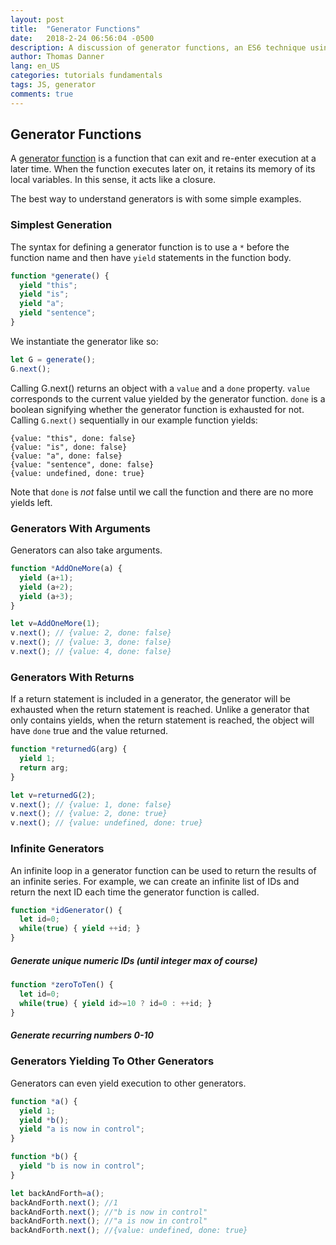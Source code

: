 ```yaml
---
layout: post
title:  "Generator Functions"
date:   2018-2-24 06:56:04 -0500
description: A discussion of generator functions, an ES6 technique using yield to pause the execution of functions until they are called later.
author: Thomas Danner
lang: en_US
categories: tutorials fundamentals
tags: JS, generator
comments: true
---
```


## Generator Functions

A [generator function](https://developer.mozilla.org/en-US/docs/Web/JavaScript/Reference/Statements/function*) is a function that can exit and re-enter execution at a later time. When the function executes later on, it retains its memory of its local variables. In this sense, it acts like a closure.

The best way to understand generators is with some simple examples.

### Simplest Generation

The syntax for defining a generator function is to use a `*` before the function name and then have `yield` statements in the function body.

```javascript
function *generate() {
  yield "this";
  yield "is";
  yield "a";
  yield "sentence";
}
```

We instantiate the generator like so:

```JavaScript
let G = generate();
G.next();
```

Calling G.next() returns an object with a `value` and a `done` property. `value` corresponds to the current value yielded by the generator function. `done` is a boolean signifying whether the generator function is exhausted for not. Calling `G.next()` sequentially in our example function yields:

```
{value: "this", done: false}
{value: "is", done: false}
{value: "a", done: false}
{value: "sentence", done: false}
{value: undefined, done: true}
```

Note that `done` is *not* false until we call the function and there are no more yields left.

### Generators With Arguments

Generators can also take arguments.
```javascript
function *AddOneMore(a) {
  yield (a+1);
  yield (a+2);
  yield (a+3);
}

let v=AddOneMore(1);
v.next(); // {value: 2, done: false}
v.next(); // {value: 3, done: false}
v.next(); // {value: 4, done: false}
```

### Generators With Returns

If a return statement is included in a generator, the generator will be exhausted when the return statement is reached. Unlike a generator that only contains yields, when the return statement is reached, the object will have `done` true and the value returned.

```javascript
function *returnedG(arg) {
  yield 1;
  return arg;
}

let v=returnedG(2);
v.next(); // {value: 1, done: false}
v.next(); // {value: 2, done: true}
v.next(); // {value: undefined, done: true}
```

### Infinite Generators

An infinite loop in a generator function can be used to return the results of an infinite series. For example, we can create an infinite list of IDs and return the next ID each time the generator function is called.

```javascript
function *idGenerator() {
  let id=0;
  while(true) { yield ++id; }
}
```
##### Generate unique numeric IDs (until integer max of course)

```javascript
function *zeroToTen() {
  let id=0;
  while(true) { yield id>=10 ? id=0 : ++id; }
}
```
##### Generate recurring numbers 0-10



### Generators Yielding To Other Generators

Generators can even yield execution to other generators.

```javascript
function *a() {
  yield 1;
  yield *b();
  yield "a is now in control";
}

function *b() {
  yield "b is now in control";
}

let backAndForth=a();
backAndForth.next(); //1
backAndForth.next(); //"b is now in control"
backAndForth.next(); //"a is now in control"
backAndForth.next(); //{value: undefined, done: true}
```
